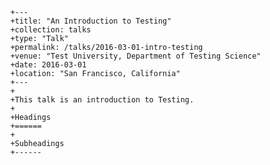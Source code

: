  		+---
		+title: "An Introduction to Testing"
		+collection: talks
		+type: "Talk"
		+permalink: /talks/2016-03-01-intro-testing
		+venue: "Test University, Department of Testing Science"
		+date: 2016-03-01
		+location: "San Francisco, California"
		+---
		+
		+This talk is an introduction to Testing.
		+
		+Headings
		+======
		+
		+Subheadings
		+------
